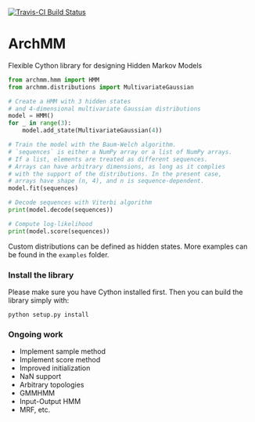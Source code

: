 [![Travis-CI Build Status](https://travis-ci.org/AntoinePassemiers/ArchMM.svg?branch=master)](https://travis-ci.org/AntoinePassemiers/ArchMM)
# ArchMM

Flexible Cython library for designing Hidden Markov Models

```python
from archmm.hmm import HMM
from archmm.distributions import MultivariateGaussian

# Create a HMM with 3 hidden states
# and 4-dimensional multivariate Gaussian distributions
model = HMM()
for _ in range(3):
    model.add_state(MultivariateGaussian(4))

# Train the model with the Baum-Welch algorithm.
# `sequences` is either a NumPy array or a list of NumPy arrays.
# If a list, elements are treated as different sequences.
# Arrays can have arbitrary dimensions, as long as it complies
# with the support of the distributions. In the present case,
# arrays have shape (n, 4), and n is sequence-dependent.
model.fit(sequences)

# Decode sequences with Viterbi algorithm
print(model.decode(sequences))

# Compute log-likelihood
print(model.score(sequences))
```

Custom distributions can be defined as hidden states.
More examples can be found in the `examples` folder.

### Install the library

Please make sure you have Cython installed first.
Then you can build the library simply with:

```
python setup.py install
```

### Ongoing work
- Implement sample method
- Implement score method
- Improved initialization
- NaN support
- Arbitrary topologies
- GMMHMM
- Input-Output HMM
- MRF, etc.
